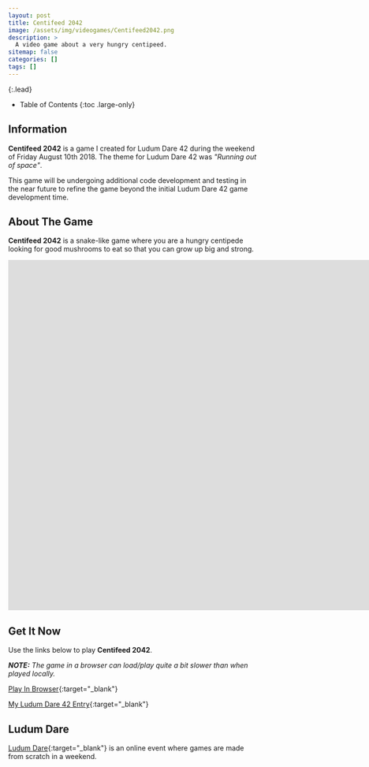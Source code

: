 ```yaml
---
layout: post
title: Centifeed 2042
image: /assets/img/videogames/Centifeed2042.png
description: >
  A video game about a very hungry centipeed.
sitemap: false
categories: []
tags: []
---
```


{:.lead}

- Table of Contents
{:toc .large-only}

## Information

**Centifeed 2042** is a game I created for Ludum Dare 42 during the weekend of Friday August 10th 2018.  The theme for Ludum Dare 42 was *"Running out of space"*.  

This game will be undergoing additional code development and testing in the near future to refine the game beyond the initial Ludum Dare 42 game development time.

## About The Game

**Centifeed 2042** is a snake-like game where you are a hungry centipede looking for good mushrooms to eat so that you can grow up big and strong.

<div class="lead aspect-ratio sixteen-nine">
          
<iframe width="1903" height="711" src="https://www.youtube.com/embed/jag9Q8HPuZg" frameborder="0" allow="accelerometer; autoplay; clipboard-write; encrypted-media; gyroscope; picture-in-picture" allowfullscreen></iframe>

</div>

## Get It Now

Use the links below to play **Centifeed 2042**.

***NOTE:***  *The game in a browser can load/play quite a bit slower than when played locally.*

[Play In Browser](https://jeffreychaplin.github.io/LudumDare42_Centifeed2042/){:target="_blank"}

[My Ludum Dare 42 Entry](https://ldjam.com/events/ludum-dare/42/centifeed-2042){:target="_blank"}

## Ludum Dare

[Ludum Dare](https://ldjam.com/){:target="_blank"} is an online event where games are made from scratch in a weekend.
